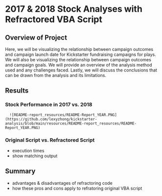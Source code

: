 # 2017 & 2018 Stock Analyses with Refractored VBA Script
## Overview of Project
Here, we will be visualizing the relationship between campaign outcomes and campaign launch date for Kickstarter fundraising campaigns for plays. We will also be visualizing the relationship between campaign outcomes and campaign goals. We will provide an overview of the analysis method used and any challenges faced. Lastly, we will discuss the conclusions that can be drawn from the analysis and its limitations.

## Results
### Stock Performance in 2017 vs. 2018

      ![README-report_resources/README-Report_YEAR.PNG](https://github.com/lexyzhong/kickstarter-analysis/blob/main/resources/README-report_resources/README-Report_YEAR.PNG)

### Original Script vs. Refractored Script
- execution times
- show matching output

## Summary
- advantages & disadvantages of refractoring code
- how these pros and cons apply to refratoring original VBA script
